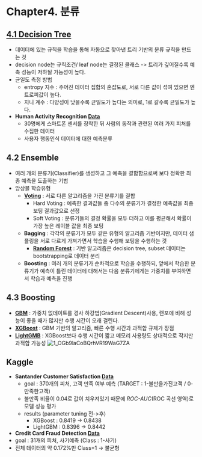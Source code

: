 # Chapter4. 분류
## [4.1 Decision Tree](https://github.com/sohyuniii/Machine-learning/blob/master/4%EC%9E%A5_Classification/4.1%20Decision-Tree.ipynb)
- 데이터에 있는 규칙을 학습을 통해 자동으로 찾아낸 트리 기반의 분류 규칙을 만드는 것
- decision node는 규칙조건/ leaf node는 결정된 클래스 -> 트리가 깊어질수록 예측 성능이 저하될 가능성이 높다.
- 균일도 측정 방법 
  - entropy 지수 : 주어진 데이터 집합의 혼잡도로, 서로 다른 값이 섞여 있으면 엔트로피값이 높다.
  - 지니 계수 : 다양성이 낮을수록 균일도가 높다는 의미로, 1로 갈수록 균일도가 높다.
- **Human Activity Recognition [Data](https://archive.ics.uci.edu/ml/datasets/Human+Activity+Recognition+Using+Smartphones#)**
  - 30명에게 스마트폰 센서를 장착한 뒤 사람의 동작과 관련된 여러 가지 피처를 수집한 데이터
  - 사용자 행동인식 데이터에 대한 예측분류

## 4.2 Ensemble
- 여러 개의 분류기(Classifier)를 생성하고 그 예측을 결합함으로써 보다 정확한 최종 예측을 도출하는 기법
- 앙상블 학습유형
  - [**Voting**](https://github.com/sohyuniii/Machine-learning/blob/master/4%EC%9E%A5_Classification/4.2.1%20Voting.ipynb) : 서로 다른 알고리즘을 가진 분류기를 결합
    - Hard Voting : 예측한 결과값들 중 다수의 분류기가 결정한 예측값을 최종 보팅 결과값으로 선정 
    - Soft Voting : 분류기들의 결정 확률을 모두 더하고 이를 평균해서 확률이 가장 높은 레이블 값을 최종 보팅 
  - **Bagging** : 각각의 분류기가 모두 같은 유형의 알고리즘 기반이지만, 데이터 샘플링을 서로 다르게 가져가면서 학습을 수행해 보팅을 수행하는 것 
    - [**Random Forest**](https://github.com/sohyuniii/Machine-learning/blob/master/4%EC%9E%A5_Classification/4.2.2%20RandomForest.ipynb) : 기반 알고리즘은 decision tree, subset 데이터는 bootstrapping로 데이터 분리
  - **Boosting** : 여러 개의 분류기가 순차적으로 학습을 수행하되, 앞에서 학습한 분류기가 예측이 틀린 데이터에 대해서는 다음 분류기에게는 가중치를 부여하면서 학습과 예측을 진행 
  
 ## 4.3 Boosting
   - [**GBM**]() : 가중치 없데이트를  경사 하강법(Gradient Descent)사용, 랜포에 비해 성능이 좋을 때가 많지만 수행 시간이 오래 걸린다.
   - [**XGBoost**](https://github.com/sohyuniii/Machine-learning/blob/master/4%EC%9E%A5_Classification/4.3.2%20XGBoost(eXtra%20Gradient%20Boost).ipynb) : GBM 기반의 알고리즘, 빠른 수행 시간과 과적합 규제가 장점
   - [**LightGMB**]() : XGBoost보다 수행 시간이 짧고 메모리 사용량도 상대적으로 작지만 과적합 가능성 
![1_OGb9laCoBQrhVR19WaG7ZA](https://user-images.githubusercontent.com/41772329/56281217-09699f00-6147-11e9-88f4-9fbd2785a352.jpeg)

## Kaggle
- **Santander Customer Satisfaction [Data](https://www.kaggle.com/c/santander-customer-satisfaction/data)**
  - goal : 370개의 피처, 고객 만족 여부 예측 (TARGET : 1-불만을가진고객 / 0-만족한고객)
  - 불만족 비율이 0.04로 값이 치우져있기 때문에 *ROC-AUC*(ROC 곡선 영역)로 모델 성능 평가
  - results (parameter tuning 전->후)
    - XGBoost : 0.8419 -> 0.8438
    - LightGBM : 0.8396 -> 0.8442
 - **Credit Card Fraud Detection [Data](https://www.kaggle.com/mlg-ulb/creditcardfraud)**
  - goal : 31개의 피처, 사기예측 (Class : 1-사기)
  - 전체 데이터의 약 0.172%만 Class=1 -> 불균형 
